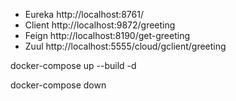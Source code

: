 - Eureka http://localhost:8761/
- Client http://localhost:9872/greeting
- Feign http://localhost:8190/get-greeting
- Zuul http://localhost:5555/cloud/gclient/greeting

docker-compose up --build -d

docker-compose down

